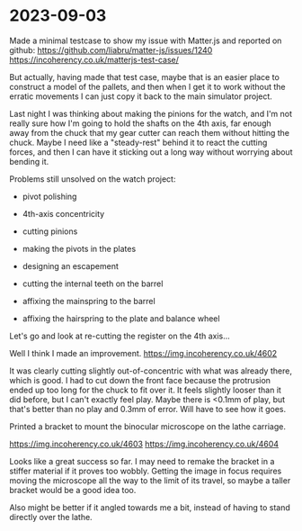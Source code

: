 # 2023-09-03

Made a minimal testcase to show my issue with Matter.js and reported on github: https://github.com/liabru/matter-js/issues/1240 https://incoherency.co.uk/matterjs-test-case/

But actually, having made that test case, maybe that is an easier place to construct a model of the pallets, and then
when I get it to work without the erratic movements I can just copy it back to the main simulator project.

Last night I was thinking about making the pinions for the watch, and I'm not really sure how I'm going to hold the shafts on the 4th axis, far enough
away from the chuck that my gear cutter can reach them without hitting the chuck. Maybe I need like a "steady-rest" behind it to react the cutting forces,
and then I can have it sticking out a long way without worrying about bending it.

Problems still unsolved on the watch project:

* pivot polishing

* 4th-axis concentricity

* cutting pinions

* making the pivots in the plates

* designing an escapement

* cutting the internal teeth on the barrel

* affixing the mainspring to the barrel

* affixing the hairspring to the plate and balance wheel

Let's go and look at re-cutting the register on the 4th axis...

Well I think I made an improvement. https://img.incoherency.co.uk/4602

It was clearly cutting slightly out-of-concentric with what was already there, which is good.
I had to cut down the front face because the protrusion ended up too long for the chuck to fit over it.
It feels slightly looser than it did before, but I can't exactly feel play. Maybe there is <0.1mm of play,
but that's better than no play and 0.3mm of error. Will have to see how it goes.

Printed a bracket to mount the binocular microscope on the lathe carriage.

https://img.incoherency.co.uk/4603
https://img.incoherency.co.uk/4604

Looks like a great success so far. I may need to remake the bracket in a stiffer material if it proves too wobbly.
Getting the image in focus requires moving the microscope all the way to the limit of its travel, so maybe a taller
bracket would be a good idea too.

Also might be better if it angled towards me a bit, instead of having to stand directly over the lathe.
